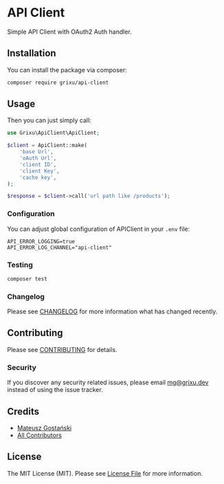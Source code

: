 # API Client

Simple API Client with OAuth2 Auth handler. 

## Installation

You can install the package via composer:

```bash
composer require grixu/api-client
```

## Usage


Then you can just simply call:

``` php
use Grixu\ApiClient\ApiClient;

$client = ApiClient::make(
    'base Url',
    'oAuth Url',
    'client ID',
    'client Key',
    'cache key',
);

$response = $client->call('url path like /products');
```

### Configuration
You can adjust global configuration of APIClient in your `.env` file:
```dotenv
API_ERROR_LOGGING=true
API_ERROR_LOG_CHANNEL="api-client"
```

### Testing

``` bash
composer test
```

### Changelog

Please see [CHANGELOG](CHANGELOG.md) for more information what has changed recently.

## Contributing

Please see [CONTRIBUTING](CONTRIBUTING.md) for details.

### Security

If you discover any security related issues, please email mg@grixu.dev instead of using the issue tracker.

## Credits

- [Mateusz Gostański](https://github.com/grixu)
- [All Contributors](../../contributors)

## License

The MIT License (MIT). Please see [License File](LICENSE.md) for more information.
